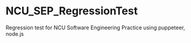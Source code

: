 # NCU_SEP_RegressionTest
Regression test for NCU Software Engineering Practice using puppeteer, node.js
